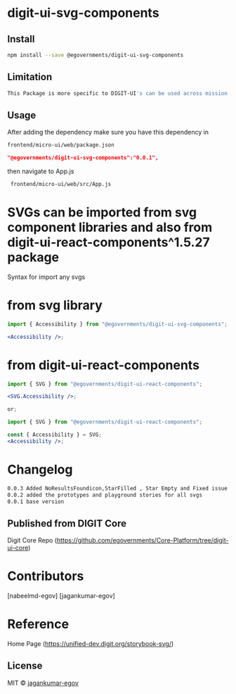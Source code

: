 <!-- TODO: update this -->

# digit-ui-svg-components

## Install

```bash
npm install --save @egovernments/digit-ui-svg-components
```

## Limitation

```bash
This Package is more specific to DIGIT-UI's can be used across mission's
```

## Usage

After adding the dependency make sure you have this dependency in

```bash
frontend/micro-ui/web/package.json
```

```json
"@egovernments/digit-ui-svg-components":"0.0.1",
```

then navigate to App.js

```bash
 frontend/micro-ui/web/src/App.js
```

# SVGs can be imported from svg component libraries and also from digit-ui-react-components^1.5.27 package

Syntax for import any svgs

# from svg library

```jsx
import { Accessibility } from "@egovernments/digit-ui-svg-components";

<Accessibility />;
```

# from digit-ui-react-components

```jsx
import { SVG } from "@egovernments/digit-ui-react-components";

<SVG.Accessibility />;

or;

import { SVG } from "@egovernments/digit-ui-react-components";

const { Accessibility } = SVG;
<Accessibility />;
```

# Changelog

```bash
0.0.3 Added NoResultsFoundicon,StarFilled , Star Empty and Fixed issue on  NoResultsFoundicon
0.0.2 added the prototypes and playground stories for all svgs
0.0.1 base version
```

## Published from DIGIT Core

Digit Core Repo (https://github.com/egovernments/Core-Platform/tree/digit-ui-core)

# Contributors

[nabeelmd-egov] [jagankumar-egov]

# Reference

Home Page (https://unified-dev.digit.org/storybook-svg/)

## License

MIT © [jagankumar-egov](https://github.com/jagankumar-egov)
